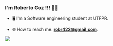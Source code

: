 ### I'm Roberto Goz !!! 👋👋

* 🖥️ I'm a Software engineering student at UTFPR.
  
* 🌐 How to reach me: **robr422@gmail.com**.  

  
<div>
    <a href="https://linktr.ee/RobertoGoz" target="_blank">
    <img src="https://img.shields.io/badge/linktree-39E09B?style=for-the-badge&logo=linktree&logoColor=white"></a>
</div>
  
  
